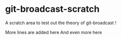 # git-broadcast-scratch
A scratch area to test out the theory of git-broadcast !

More lines are added here
And even more here
